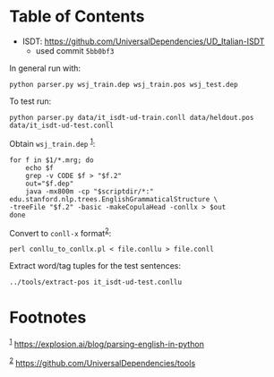 
# Table of Contents



-   ISDT: <https://github.com/UniversalDependencies/UD_Italian-ISDT>
    -   used commit `5bb0bf3`

In general run with:

    python parser.py wsj_train.dep wsj_train.pos wsj_test.dep

To test run:

    python parser.py data/it_isdt-ud-train.conll data/heldout.pos data/it_isdt-ud-test.conll

Obtain `wsj_train.dep` <sup><a id="fnr.1" class="footref" href="#fn.1" role="doc-backlink">1</a></sup>:

    for f in $1/*.mrg; do
        echo $f
        grep -v CODE $f > "$f.2"
        out="$f.dep"
        java -mx800m -cp "$scriptdir/*:" edu.stanford.nlp.trees.EnglishGrammaticalStructure \
    -treeFile "$f.2" -basic -makeCopulaHead -conllx > $out
    done

Convert to `conll-x` format<sup><a id="fnr.2" class="footref" href="#fn.2" role="doc-backlink">2</a></sup>:

    perl conllu_to_conllx.pl < file.conllu > file.conll

Extract word/tag tuples for the test sentences:

    ../tools/extract-pos it_isdt-ud-test.conllu


# Footnotes

<sup><a id="fn.1" href="#fnr.1">1</a></sup> <https://explosion.ai/blog/parsing-english-in-python>

<sup><a id="fn.2" href="#fnr.2">2</a></sup> <https://github.com/UniversalDependencies/tools>
